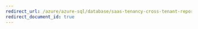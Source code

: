 ```yaml
---
redirect_url: /azure/azure-sql/database/saas-tenancy-cross-tenant-reporting
redirect_document_id: true
---
```

